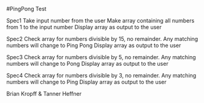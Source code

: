 #PingPong Test

Spec1
Take input number from the user
Make array containing all numbers from 1 to the input number
Display array as output to the user

Spec2
Check array for numbers divisible by 15, no remainder.
Any matching numbers will change to Ping Pong
Display array as output to the user

Spec3
Check array for numbers divisible by 5, no remainder.
Any matching numbers will change to  Pong
Display array as output to the user

Spec4
Check array for numbers divisible by 3, no remainder.
Any matching numbers will change to Ping
Display array as output to the user

Brian Kropff & Tanner Heffner
